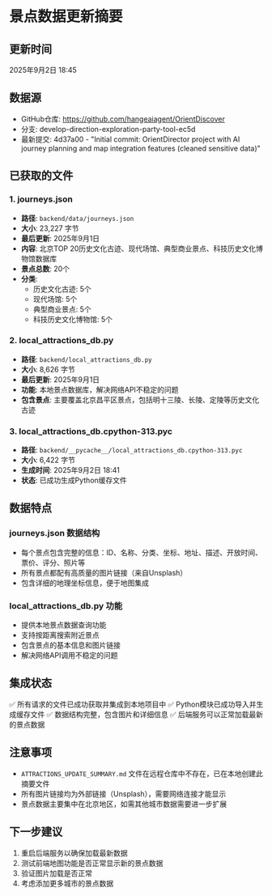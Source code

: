 # 景点数据更新摘要

## 更新时间
2025年9月2日 18:45

## 数据源
- GitHub仓库: https://github.com/hangeaiagent/OrientDiscover
- 分支: develop-direction-exploration-party-tool-ec5d
- 最新提交: 4d37a00 - "Initial commit: OrientDirector project with AI journey planning and map integration features (cleaned sensitive data)"

## 已获取的文件

### 1. journeys.json
- **路径**: `backend/data/journeys.json`
- **大小**: 23,227 字节
- **最后更新**: 2025年9月1日
- **内容**: 北京TOP 20历史文化古迹、现代场馆、典型商业景点、科技历史文化博物馆数据库
- **景点总数**: 20个
- **分类**:
  - 历史文化古迹: 5个
  - 现代场馆: 5个
  - 典型商业景点: 5个
  - 科技历史文化博物馆: 5个

### 2. local_attractions_db.py
- **路径**: `backend/local_attractions_db.py`
- **大小**: 8,626 字节
- **最后更新**: 2025年9月1日
- **功能**: 本地景点数据库，解决网络API不稳定的问题
- **包含景点**: 主要覆盖北京昌平区景点，包括明十三陵、长陵、定陵等历史文化古迹

### 3. local_attractions_db.cpython-313.pyc
- **路径**: `backend/__pycache__/local_attractions_db.cpython-313.pyc`
- **大小**: 6,422 字节
- **生成时间**: 2025年9月2日 18:41
- **状态**: 已成功生成Python缓存文件

## 数据特点

### journeys.json 数据结构
- 每个景点包含完整的信息：ID、名称、分类、坐标、地址、描述、开放时间、票价、评分、照片等
- 所有景点都配有高质量的图片链接（来自Unsplash）
- 包含详细的地理坐标信息，便于地图集成

### local_attractions_db.py 功能
- 提供本地景点数据查询功能
- 支持按距离搜索附近景点
- 包含景点的基本信息和图片链接
- 解决网络API调用不稳定的问题

## 集成状态
✅ 所有请求的文件已成功获取并集成到本地项目中
✅ Python模块已成功导入并生成缓存文件
✅ 数据结构完整，包含图片和详细信息
✅ 后端服务可以正常加载最新的景点数据

## 注意事项
- `ATTRACTIONS_UPDATE_SUMMARY.md` 文件在远程仓库中不存在，已在本地创建此摘要文件
- 所有图片链接均为外部链接（Unsplash），需要网络连接才能显示
- 景点数据主要集中在北京地区，如需其他城市数据需要进一步扩展

## 下一步建议
1. 重启后端服务以确保加载最新数据
2. 测试前端地图功能是否正常显示新的景点数据
3. 验证图片加载是否正常
4. 考虑添加更多城市的景点数据
